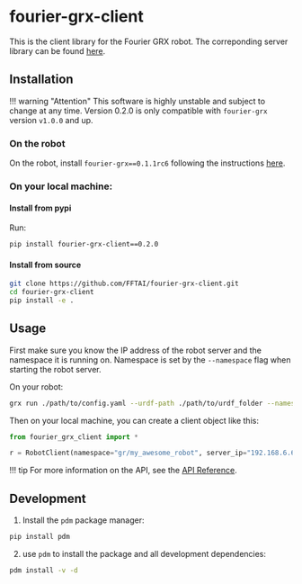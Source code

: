 # fourier-grx-client

This is the client library for the Fourier GRX robot.
The correponding server library can be found [here](https://pypi.org/project/fourier-grx/0.1.1rc6/).

## Installation

!!! warning "Attention"
  This software is highly unstable and subject to change at any time. Version 0.2.0 is only compatible with `fourier-grx` version `v1.0.0` and up.

### On the robot

On the robot, install `fourier-grx==0.1.1rc6` following the instructions [here](https://github.com/FFTAI/Wiki-GRx-Deploy/tree/0.1.1rc6).

### On your local machine:

#### Install from pypi

Run:

```bash
pip install fourier-grx-client==0.2.0
```

#### Install from source

```bash
git clone https://github.com/FFTAI/fourier-grx-client.git
cd fourier-grx-client
pip install -e .
```

## Usage

First make sure you know the IP address of the robot server and the namespace it is running on. Namespace is set by the `--namespace` flag when starting the robot server.

On your robot: 

```bash
grx run ./path/to/config.yaml --urdf-path ./path/to/urdf_folder --namespace gr/my_awesome_robot
```

Then on your local machine, you can create a client object like this:

```python
from fourier_grx_client import *

r = RobotClient(namespace="gr/my_awesome_robot", server_ip="192.168.6.6")
```

!!! tip
    For more information on the API, see the [API Reference](reference/api.md).


## Development

1. Install the `pdm` package manager:

```bash
pip install pdm
```

2. use `pdm` to install the package and all development dependencies:

```bash
pdm install -v -d
```